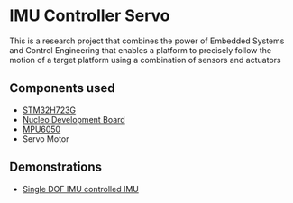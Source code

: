 # IMU Controller Servo

This is a research project that combines the power of Embedded Systems and Control Engineering that enables a platform to precisely follow the motion of a target platform using a combination of sensors and actuators

## Components used

- [STM32H723G](https://www.st.com/en/microcontrollers-microprocessors/stm32h723zg.html)
- [Nucleo Development Board](https://www.st.com/en/evaluation-tools/nucleo-h723zg.html)
- [MPU6050](https://invensense.tdk.com/products/motion-tracking/6-axis/mpu-6050/)
- Servo Motor

## Demonstrations
- [Single DOF IMU controlled IMU](https://www.youtube.com/watch?v=8jMRze4Yr3I)
